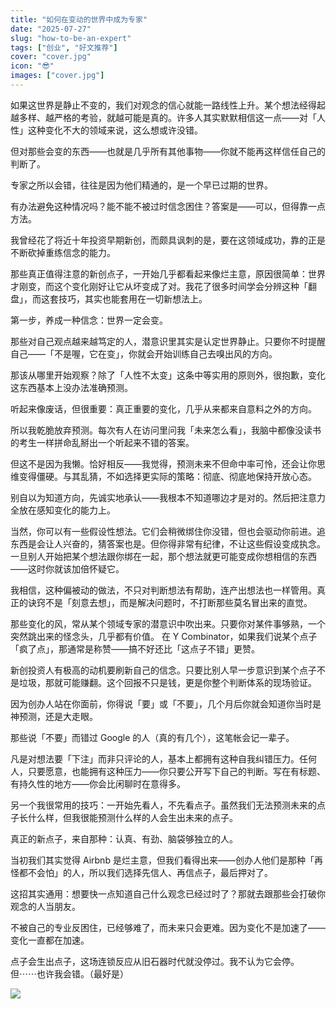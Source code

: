 ```yaml
---
title: "如何在变动的世界中成为专家"
date: "2025-07-27"
slug: "how-to-be-an-expert"
tags: ["创业", "好文推荐"]
cover: "cover.jpg"
icon: "😎"
images: ["cover.jpg"]
---
```

如果这世界是静止不变的，我们对观念的信心就能一路线性上升。某个想法经得起越多样、越严格的考验，就越可能是真的。许多人其实默默相信这一点——对「人性」这种变化不大的领域来说，这么想或许没错。



但对那些会变的东西——也就是几乎所有其他事物——你就不能再这样信任自己的判断了。



专家之所以会错，往往是因为他们精通的，是一个早已过期的世界。



有办法避免这种情况吗？能不能不被过时信念困住？答案是——可以，但得靠一点方法。



我曾经花了将近十年投资早期新创，而颇具讽刺的是，要在这领域成功，靠的正是不断砍掉重练信念的能力。



那些真正值得注意的新创点子，一开始几乎都看起来像烂主意，原因很简单：世界才刚变，而这个变化刚好让它从坏变成了对。我花了很多时间学会分辨这种「翻盘」，而这套技巧，其实也能套用在一切新想法上。



第一步，养成一种信念：世界一定会变。



那些对自己观点越来越笃定的人，潜意识里其实是认定世界静止。只要你不时提醒自己——「不是喔，它在变」，你就会开始训练自己去嗅出风的方向。



那该从哪里开始观察？除了「人性不太变」这条中等实用的原则外，很抱歉，变化这东西基本上没办法准确预测。



听起来像废话，但很重要：真正重要的变化，几乎从来都来自意料之外的方向。



所以我乾脆放弃预测。每次有人在访问里问我「未来怎么看」，我脑中都像没读书的考生一样拼命乱掰出一个听起来不错的答案。



但这不是因为我懒。恰好相反——我觉得，预测未来不但命中率可怜，还会让你思维变得僵硬。与其乱猜，不如选择更实际的策略：彻底、彻底地保持开放心态。



别自以为知道方向，先诚实地承认——我根本不知道哪边才是对的。然后把注意力全放在感知变化的能力上。



当然，你可以有一些假设性想法。它们会稍微绑住你没错，但也会驱动你前进。追东西是会让人兴奋的，猜答案也是。但你得非常有纪律，不让这些假设变成执念。
一旦别人开始把某个想法跟你绑在一起，那个想法就更可能变成你想相信的东西——这时你就该加倍怀疑它。



我相信，这种偏被动的做法，不只对判断想法有帮助，连产出想法也一样管用。真正的诀窍不是「刻意去想」，而是解决问题时，不打断那些莫名冒出来的直觉。



那些变化的风，常从某个领域专家的潜意识中吹出来。只要你对某件事够熟，一个突然跳出来的怪念头，几乎都有价值。
在 Y Combinator，如果我们说某个点子「疯了点」，那通常是称赞——搞不好还比「这点子不错」更赞。



新创投资人有极高的动机要刷新自己的信念。只要比别人早一步意识到某个点子不是垃圾，那就可能赚翻。这个回报不只是钱，更是你整个判断体系的现场验证。



因为创办人站在你面前，你得说「要」或「不要」，几个月后你就会知道你当时是神预测，还是大走眼。



那些说「不要」而错过 Google 的人（真的有几个），这笔帐会记一辈子。



凡是对想法要「下注」而非只评论的人，基本上都拥有这种自我纠错压力。任何人，只要愿意，也能拥有这种压力——你只要公开写下自己的判断。写在有标题、有持久性的地方——你会比闲聊时在意得多。



另一个我很常用的技巧：一开始先看人，不先看点子。虽然我们无法预测未来的点子长什么样，但我很能预测什么样的人会生出未来的点子。



真正的新点子，来自那种：认真、有劲、脑袋够独立的人。



当初我们其实觉得 Airbnb 是烂主意，但我们看得出来——创办人他们是那种「再怪都不会怕」的人，所以我们选择先信人、再信点子，最后押对了。



这招其实通用：想要快一点知道自己什么观念已经过时了？那就去跟那些会打破你观念的人当朋友。



不被自己的专业反困住，已经够难了，而未来只会更难。因为变化不是加速了——变化一直都在加速。



点子会生出点子，这场连锁反应从旧石器时代就没停过。我不认为它会停。
但⋯⋯也许我会错。（最好是）




![](https://prod-files-secure.s3.us-west-2.amazonaws.com/112d0858-5090-4d34-a606-b75eb8d65fd2/46476355-9cf3-4e99-9b7a-3531bc426380/1000202064.png?X-Amz-Algorithm=AWS4-HMAC-SHA256&X-Amz-Content-Sha256=UNSIGNED-PAYLOAD&X-Amz-Credential=ASIAZI2LB4662UJYJGZ7%2F20251015%2Fus-west-2%2Fs3%2Faws4_request&X-Amz-Date=20251015T163752Z&X-Amz-Expires=3600&X-Amz-Security-Token=IQoJb3JpZ2luX2VjEND%2F%2F%2F%2F%2F%2F%2F%2F%2F%2FwEaCXVzLXdlc3QtMiJGMEQCIEscofkzDd%2BeDc%2BUs%2Bw93o9XWk5ckivQ2FsAEQ%2BjQ8VmAiB3mKaL3xnSfrYBkEkYEID7qRc%2FRPK%2BBH2C0nHDgOHvCSr%2FAwh5EAAaDDYzNzQyMzE4MzgwNSIMX51doXEDCQE%2B50JvKtwD4zupuHdel8CHvSgpfBw3OOb68gabOIfbeBhQ7J%2F5nUdiSVucI5F6iIo6OjoGw0jE%2FHNPN57%2FnIbAFQDMN6nhUn2Ygfak7BfSmZyIJ982%2F8ecvDDVkCNW%2FB4TQugJldFP5FYEw%2BTXfO2JIhBz7G3YkQuc%2BDgmbgTtgEyvC3MGX9wezYTzFNqFll6idVKbwaCCk%2Fp5WS7p24Pcb3a9PI8C1ST0xJOwgEG0oSWB4HpNEaOkSRVtj7gozcrQnyNOZwIJvS2hOzqKeNzyn3DrCIuprWym5I%2FbnnWfgzYJJvpbJdpi0R3uBzFi912JsosJQPdvk72WNN56vW38rxwf%2Ft3n25Kb5BH0Hfrhd9MObNUMmgzVjgj0OJbCQnY4WlpelsrL9lKA9SwacKHXu50jw%2ByNbr7V2EjYhkzmuA9Xy5E%2B%2BnVpvx%2B481oDNNtn4rFV51kJ2JqBTygQolwizUhh4mLJ3N%2BCvlu0EH0sSIcDKeEwSzF1PMWT%2FTXaP%2BVdw4hyf2p1B7Ppl9duH%2FtenZwLlVtrkht7f6qtN4c0Ch4szVb6TBrUXccA2WRIMjTB5N2wEsmMKgNHU8mTTkFwkY9SAev3POUHoqQ8Otur6OuqSVuX5Tz969XZbfTq4oqAX1UwxYS%2FxwY6pgH18F0wfgUabK2l2dT0zqOnXAqDnDoIqKqWQVPNzbMvphgTJ08tekiYF3TN2pkQO7D%2BSdnG52AavWozeQ4D141Jx26qYGSmDpeflgbRj97mxdH7z5aLMNorV%2BJkZchssio8TcLB5pEJMbuIxjZhKtgw7Ag17nTvqVkc5GWK9qUfRHUp49ma7SQHZQ1TUsHUWP0BGlOHB5sm0XhYGI8VR5jxPI6Ia5cz&X-Amz-Signature=7405d38928717ec4f11a54e59cb1eecc44dd9b8735be0eff0265e48d515d5460&X-Amz-SignedHeaders=host&x-amz-checksum-mode=ENABLED&x-id=GetObject)

